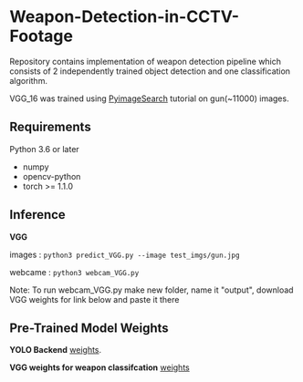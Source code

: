 # Weapon-Detection-in-CCTV-Footage
Repository contains implementation of weapon detection pipeline which consists of 2 independently trained object detection and one classification algorithm.


VGG_16 was trained using [PyimageSearch](https://www.pyimagesearch.com/2019/05/20/transfer-learning-with-keras-and-deep-learning/) tutorial on gun(~11000) images.

## Requirements
Python 3.6 or later

- numpy
- opencv-python
- torch >= 1.1.0













## Inference
__VGG__

images :
``` python3 predict_VGG.py --image test_imgs/gun.jpg ```

webcame : 
``` python3 webcam_VGG.py ```

Note: To run webcam_VGG.py make new folder, name it "output", download VGG weights for link below and paste it there


## Pre-Trained Model Weights
__YOLO Backend__
[weights](https://drive.google.com/open?id=1uTlyDWlnaqXcsKOktP5aH_zRDbfcDp-y).

__VGG weights for weapon classifcation__
[weights](https://drive.google.com/file/d/1IjEGxk9UbJLeK04EltVUCDv8_RxVn1GX/view?usp=sharing)

